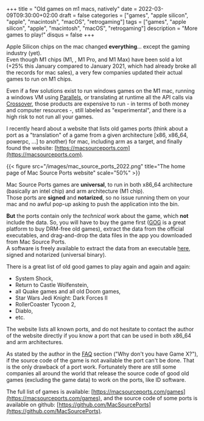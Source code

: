 +++
title = "Old games on m1 macs, natively"
date = 2022-03-09T09:30:00+02:00
draft = false
categories = ["games", "apple silicon", "apple", "macintosh", "macOS", "retrogaming"]
tags = ["games", "apple silicon", "apple", "macintosh", "macOS", "retrogaming"]
description = "More games to play!"
disqus = false
+++

Apple Silicon chips on the mac changed **everything**... except the gaming industry (yet).  
Even though M1 chips (M1, , M1 Pro, and M1 Max) have been sold a lot (+25% this January compared to January 2021, which had already broke all the records for mac sales), a very few companies updated their actual games to run on M1 chips.

Even if a few solutions exist to run windows games on the M1 mac, running a windows VM using [Parallels](https://www.parallels.com/fr/products/desktop/), or translating at runtime all the API calls via [Crossover](https://www.codeweavers.com/crossover), those products are expensive to run - in terms of both money and computer resources -, still labeled as "experimental", and there is a high risk to not run all your games.

I recently heard about a website that lists old games ports (think about a port as a "translation" of a game from a given architecture [x86, x86_64, powerpc, ...] to another) for mac, including arm as a target, and finally found the website: [https://macsourceports.com](https://macsourceports.com).

{{< figure src="/images/mac_source_ports_2022.png" title="The home page of Mac Source Ports website" scale="50%" >}}

Mac Source Ports games are **universal**, to run in both x86_64 architecture (basically an intel chip) and arm architecture (M1 chip).  
Those ports are **signed** and **notarized**, so no issue running them on your mac and no awful pop-up asking to push the application into the bin.

**But** the ports contain only the _technical_ work about the game, which **not** include the data.
So, you will have to buy the game first ([GOG](https://www.gog.com) is a great platform to buy DRM-free old games), extract the data from the official executables, and drag-and-drop the data files in the app you downloaded from Mac Source Ports.  
A software is freely available to extract the data from an executable [here](https://macsourceports.com/utilities), signed and notarized (universal binary).

There is a great list of old good games to play again and again and again:
* System Shock,
* Return to Castle Wolfenstein,
* all Quake games and all old Doom games,
* Star Wars Jedi Knight: Dark Forces II
* RollerCoaster Tycoon 2,
* Diablo,
* etc.

The website lists all known ports, and do not hesitate to contact the author of the website directly if you know a port that can be used in both x86_64 and arm architectures.

As stated by the author in the [FAQ](https://macsourceports.com/faq) section ("Why don't you have Game X?"), if the source code of the game is not available the port can't be done.
That is the only drawback of a port work.
Fortunately there are still some companies all around the world that release the source code of good old games (excluding the game data) to work on the ports, like ID software.

The full list of games is available: [https://macsourceports.com/games](https://macsourceports.com/games), and the source code of some ports is available on github: [https://github.com/MacSourcePorts](https://github.com/MacSourcePorts).
